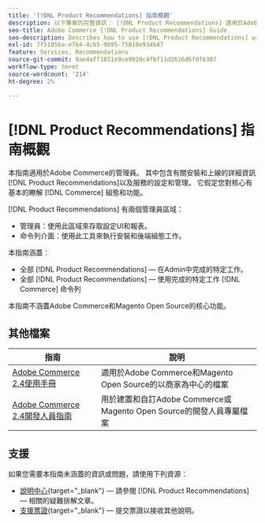```yaml
---
title: '[!DNL Product Recommendations] 指南概觀'
description: 以下專案的完整資訊： [!DNL Product Recommendations] 適用於Adobe Commerce管理員，包括安裝和上線
seo-title: Adobe Commerce [!DNL Product Recommendations] Guide
seo-description: Describes how to use [!DNL Product Recommendations] with Adobe Commerce.
exl-id: 7f5105ba-e764-4cb5-9b95-75810e934b47
feature: Services, Recommendations
source-git-commit: 9ae4aff1851e9ce9920c4fbf11d2616d6f0f6307
workflow-type: tm+mt
source-wordcount: '214'
ht-degree: 2%

---
```


# [!DNL Product Recommendations] 指南概觀

本指南適用於Adobe Commerce的管理員。 其中包含有關安裝和上線的詳細資訊 [!DNL Product Recommendations]以及服務的設定和管理。 它假定您對核心有基本的瞭解 [!DNL Commerce] 組態和功能。

[!DNL Product Recommendations] 有兩個管理員區域：

* 管理員：使用此區域來存取設定UI和報表。
* 命令列介面：使用此工具來執行安裝和後端組態工作。

本指南涵蓋：

* 全部 [!DNL Product Recommendations] — 在Admin中完成的特定工作。
* 全部 [!DNL Product Recommendations] — 使用完成的特定工作 [!DNL Commerce] 命令列

本指南不涵蓋Adobe Commerce和Magento Open Source的核心功能。

## 其他檔案

| 指南 | 說明 |
|------ | ----------- |
| [Adobe Commerce 2.4使用手冊](https://experienceleague.adobe.com/docs/commerce.html) | 適用於Adobe Commerce和Magento Open Source的以商家為中心的檔案 |
| [Adobe Commerce 2.4開發人員指南](https://developer.adobe.com/commerce/docs) | 用於建置和自訂Adobe Commerce或Magento Open Source的開發人員專屬檔案 |

## 支援

如果您需要本指南未涵蓋的資訊或問題，請使用下列資源：

* [說明中心](https://experienceleague.adobe.com/docs/commerce-knowledge-base/kb/help-center-guide/magento-help-center-user-guide.html#submit-tickets){target="_blank"} — 請參閱 [!DNL Product Recommendations] — 相關的疑難排解文章。
* [支援票證](https://experienceleague.adobe.com/docs/commerce-knowledge-base/kb/help-center-guide/magento-help-center-user-guide.html#submit-ticket){target="_blank"} — 提交票證以接收其他說明。
